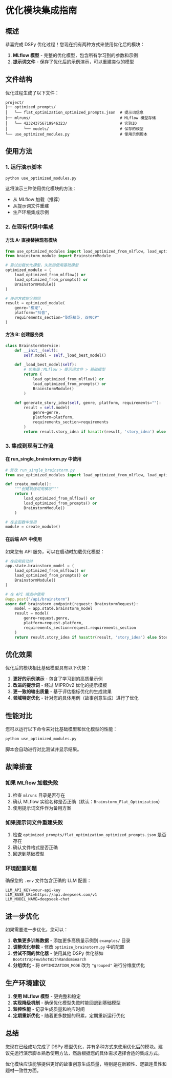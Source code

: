 # 优化模块集成指南

## 概述

恭喜完成 DSPy 优化过程！您现在拥有两种方式来使用优化后的模块：

1. **MLflow 模型** - 完整的优化模型，包含所有学习到的参数和示例
2. **提示词文件** - 保存了优化后的示例演示，可以重建类似的模型

## 文件结构

优化过程生成了以下文件：

```
project/
├── optimized_prompts/
│   └── flat_optimization_optimized_prompts.json  # 提示词信息
├── mlruns/                                       # MLflow 模型存储
│   └── 423243756719946323/                       # 实验ID
│       └── models/                               # 保存的模型
└── use_optimized_modules.py                      # 使用示例脚本
```

## 使用方法

### 1. 运行演示脚本

```bash
python use_optimized_modules.py
```

这将演示三种使用优化模块的方法：
- 从 MLflow 加载（推荐）
- 从提示词文件重建
- 生产环境集成示例

### 2. 在现有代码中集成

#### 方法 A: 直接替换现有模块

```python
from use_optimized_modules import load_optimized_from_mlflow, load_optimized_from_prompts
from brainstorm_module import BrainstormModule

# 尝试加载优化模型，失败则使用基础模型
optimized_module = (
    load_optimized_from_mlflow() or 
    load_optimized_from_prompts() or 
    BrainstormModule()
)

# 使用方式完全相同
result = optimized_module(
    genre="甜宠",
    platform="抖音", 
    requirements_section="职场精英, 双强CP"
)
```

#### 方法 B: 创建服务类

```python
class BrainstormService:
    def __init__(self):
        self.model = self._load_best_model()
    
    def _load_best_model(self):
        # 优先级：MLflow > 提示词文件 > 基础模型
        return (
            load_optimized_from_mlflow() or
            load_optimized_from_prompts() or
            BrainstormModule()
        )
    
    def generate_story_idea(self, genre, platform, requirements=""):
        result = self.model(
            genre=genre,
            platform=platform,
            requirements_section=requirements
        )
        return result.story_idea if hasattr(result, 'story_idea') else StoryIdea(title=result.title, body=result.body)
```

### 3. 集成到现有工作流

#### 在 run_single_brainstorm.py 中使用

```python
# 修改 run_single_brainstorm.py
from use_optimized_modules import load_optimized_from_mlflow, load_optimized_from_prompts

def create_module():
    """创建最佳可用模块"""
    return (
        load_optimized_from_mlflow() or
        load_optimized_from_prompts() or
        BrainstormModule()
    )

# 在主函数中使用
module = create_module()
```

#### 在后端 API 中使用

如果您有 API 服务，可以在启动时加载优化模型：

```python
# 在应用启动时
app.state.brainstorm_model = (
    load_optimized_from_mlflow() or
    load_optimized_from_prompts() or
    BrainstormModule()
)

# 在 API 端点中使用
@app.post("/api/brainstorm")
async def brainstorm_endpoint(request: BrainstormRequest):
    model = app.state.brainstorm_model
    result = model(
        genre=request.genre,
        platform=request.platform,
        requirements_section=request.requirements_section
    )
    return result.story_idea if hasattr(result, 'story_idea') else StoryIdea(title=result.title, body=result.body)
```

## 优化效果

优化后的模块相比基础模型具有以下优势：

1. **更好的示例演示** - 包含了学习到的高质量示例
2. **改进的提示词** - 经过 MIPROv2 优化的提示模板
3. **更一致的输出质量** - 基于评估指标优化的生成效果
4. **领域特定优化** - 针对您的具体用例（故事创意生成）进行了优化

## 性能对比

您可以运行以下命令来对比基础模型和优化模型的性能：

```bash
python use_optimized_modules.py
```

脚本会自动进行对比测试并显示结果。

## 故障排查

### 如果 MLflow 加载失败

1. 检查 `mlruns` 目录是否存在
2. 确认 MLflow 实验名称是否正确（默认：`Brainstorm_Flat_Optimization`）
3. 使用提示词文件作为备用方案

### 如果提示词文件重建失败

1. 检查 `optimized_prompts/flat_optimization_optimized_prompts.json` 是否存在
2. 确认文件格式是否正确
3. 回退到基础模型

### 环境配置问题

确保您的 `.env` 文件包含正确的 LLM 配置：

```env
LLM_API_KEY=your-api-key
LLM_BASE_URL=https://api.deepseek.com/v1
LLM_MODEL_NAME=deepseek-chat
```

## 进一步优化

如果需要进一步优化，您可以：

1. **收集更多训练数据** - 添加更多高质量示例到 `examples/` 目录
2. **调整优化参数** - 修改 `optimize_brainstorm.py` 中的配置
3. **尝试不同的优化器** - 使用其他 DSPy 优化器如 `BootstrapFewShotWithRandomSearch`
4. **分组优化** - 将 `OPTIMIZATION_MODE` 改为 `"grouped"` 进行分维度优化

## 生产环境建议

1. **使用 MLflow 模型** - 更完整和稳定
2. **实现降级机制** - 确保优化模型失败时能回退到基础模型
3. **监控性能** - 记录生成质量和响应时间
4. **定期重新优化** - 随着更多数据的积累，定期重新运行优化

## 总结

您现在已经成功完成了 DSPy 模型优化，并有多种方式来使用优化后的模块。建议先运行演示脚本熟悉使用方法，然后根据您的具体需求选择合适的集成方式。

优化模块应该能够提供更好的故事创意生成质量，特别是在新颖性、逻辑连贯性和题材一致性方面。 